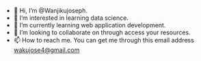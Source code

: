 - 👋 Hi, I’m @Wanjikujoseph.
- 👀 I’m interested in learning data science.
- 🌱 I’m currently learning web application development.
- 💞️ I’m looking to collaborate on through access your resources.
- 📫 How to reach me. You can get me through this email address wakujose4@gmail.com

<!---
Wanjikujoseph/Wanjikujoseph is a ✨ special ✨ repository because its `README.md` (this file) appears on your GitHub profile.
You can click the Preview link to take a look at your changes.
--->
